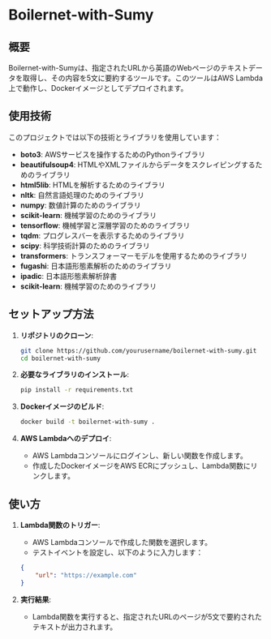 # Boilernet-with-Sumy

## 概要
Boilernet-with-Sumyは、指定されたURLから英語のWebページのテキストデータを取得し、その内容を5文に要約するツールです。このツールはAWS Lambda上で動作し、Dockerイメージとしてデプロイされます。
## 使用技術
このプロジェクトでは以下の技術とライブラリを使用しています：
- **boto3**: AWSサービスを操作するためのPythonライブラリ
- **beautifulsoup4**: HTMLやXMLファイルからデータをスクレイピングするためのライブラリ
- **html5lib**: HTMLを解析するためのライブラリ
- **nltk**: 自然言語処理のためのライブラリ
- **numpy**: 数値計算のためのライブラリ
- **scikit-learn**: 機械学習のためのライブラリ
- **tensorflow**: 機械学習と深層学習のためのライブラリ
- **tqdm**: プログレスバーを表示するためのライブラリ
- **scipy**: 科学技術計算のためのライブラリ
- **transformers**: トランスフォーマーモデルを使用するためのライブラリ
- **fugashi**: 日本語形態素解析のためのライブラリ
- **ipadic**: 日本語形態素解析辞書
- **scikit-learn**: 機械学習のためのライブラリ

## セットアップ方法
1. **リポジトリのクローン**:
    ```sh
    git clone https://github.com/yourusername/boilernet-with-sumy.git
    cd boilernet-with-sumy
    ```

2. **必要なライブラリのインストール**:
    ```sh
    pip install -r requirements.txt
    ```

3. **Dockerイメージのビルド**:
    ```sh
    docker build -t boilernet-with-sumy .
    ```

4. **AWS Lambdaへのデプロイ**:
    - AWS Lambdaコンソールにログインし、新しい関数を作成します。
    - 作成したDockerイメージをAWS ECRにプッシュし、Lambda関数にリンクします。

## 使い方
1. **Lambda関数のトリガー**:
    - AWS Lambdaコンソールで作成した関数を選択します。
    - テストイベントを設定し、以下のように入力します：
    ```json
    {
        "url": "https://example.com"
    }
    ```

2. **実行結果**:
    - Lambda関数を実行すると、指定されたURLのページが5文で要約されたテキストが出力されます。
